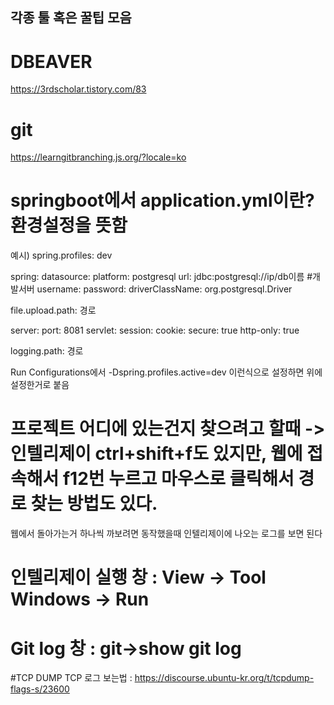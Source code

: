 ## 각종 툴 혹은 꿀팁 모음


# DBEAVER
https://3rdscholar.tistory.com/83
# git
https://learngitbranching.js.org/?locale=ko
# springboot에서 application.yml이란? 환경설정을 뜻함
예시)
spring.profiles: dev

spring:
  datasource:
    platform: postgresql
    url: jdbc:postgresql://ip/db이름 #개발서버
    username: 
    password: 
    driverClassName: org.postgresql.Driver
    
file.upload.path: 경로

server:
  port: 8081
  servlet:
    session:
      cookie:
        secure: true
        http-only: true
        
logging.path: 경로

Run Configurations에서 -Dspring.profiles.active=dev 이런식으로 설정하면 위에 설정한거로 붙음

# 프로젝트 어디에 있는건지 찾으려고 할때 -> 인텔리제이 ctrl+shift+f도 있지만, 웹에 접속해서 f12번 누르고 마우스로 클릭해서 경로 찾는 방법도 있다.
  웹에서 돌아가는거 하나씩 까보려면 동작했을때 인텔리제이에 나오는 로그를 보면 된다

# 인텔리제이 실행 창 : View -> Tool Windows -> Run
# Git log 창 : git->show git log
#TCP DUMP TCP 로그 보는법 :
https://discourse.ubuntu-kr.org/t/tcpdump-flags-s/23600
